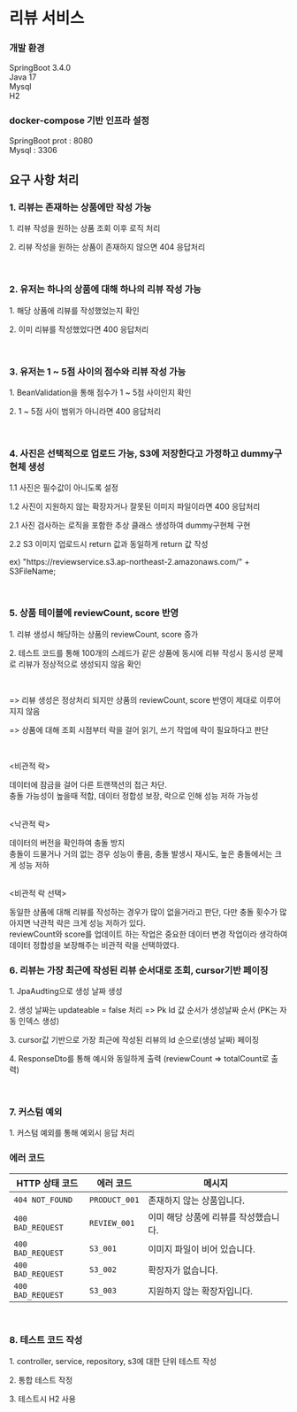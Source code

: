 # 리뷰 서비스 
### 개발 환경 
SpringBoot 3.4.0 <br> 
Java 17 <br>
Mysql <br>
H2

### docker-compose 기반 인프라 설정
SpringBoot prot : 8080 <Br>
Mysql : 3306 

## 요구 사항 처리
### 1. 리뷰는 존재하는 상품에만 작성 가능
<p> 1. 리뷰 작성을 원하는 상품 조회 이후 로직 처리 </p>
<p> 2. 리뷰 작성을 원하는 상품이 존재하지 않으면 404 응답처리 </p>
<br>

### 2. 유저는 하나의 상품에 대해 하나의 리뷰 작성 가능
<p> 1. 해당 상품에 리뷰를 작성했었는지 확인 </p>
<p> 2. 이미 리뷰를 작성했었다면 400 응답처리 </p>
<br>

### 3. 유저는 1 ~ 5점 사이의 점수와 리뷰 작성 가능
<p> 1. BeanValidation을 통해 점수가 1 ~ 5점 사이인지 확인 </p>
<p> 2. 1 ~ 5점 사이 범위가 아니라면 400 응답처리 </p>
<br>

### 4. 사진은 선택적으로 업로드 가능, S3에 저장한다고 가정하고 dummy구현체 생성
<p> 1.1 사진은 필수값이 아니도록 설정 </p>
<p> 1.2 사진이 지원하지 않는 확장자거나 잘못된 이미지 파일이라면 400 응답처리 </p>
<p> 2.1 사진 검사하는 로직을 포함한 추상 클래스 생성하여 dummy구현체 구현 </p>
<p> 2.2 S3 이미지 업로드시 return 값과 동일하게 return 값 작성 </p>
<p> ex) "https://reviewservice.s3.ap-northeast-2.amazonaws.com/" + S3FileName; </p>
<br>

### 5. 상품 테이블에 reviewCount, score 반영
<p> 1. 리뷰 생성시 해당하는 상품의 reviewCount, score 증가 </p>
<p> 2. 테스트 코드를 통해 100개의 스레드가 같은 상품에 동시에 리뷰 작성시 동시성 문제로 리뷰가 정상적으로 생성되지 않음 확인 </p>
<br> 
<p> => 리뷰 생성은 정상처리 되지만 상품의 reviewCount, score 반영이 제대로 이루어지지 않음 </p>
<p> => 상품에 대해 조회 시점부터 락을 걸어 읽기, 쓰기 작업에 락이 필요하다고 판단 </p>
<br>

<p>  <비관적 락> </p>
    데이터에 잠금을 걸어 다른 트랜잭션의 접근 차단. <br>
    충돌 가능성이 높을때 적합, 데이터 정합성 보장, 락으로 인해 성능 저하 가능성
    <br> <br>


<p>  <낙관적 락> </p>
    데이터의 버전을 확인하여 충돌 방지 <br>
충돌이 드물거나 거의 없는 경우 성능이 좋음, 충돌 발생시 재시도, 높은 충돌에서는 크게 성능 저하    <br>
    <br>


<p>  <비관적 락 선택>  </p>
   동일한 상품에 대해 리뷰를 작성하는 경우가 많이 없을거라고 판단, 다만 충돌 횟수가 많아지면 낙관적 락은 크게 성능 저하가 있다. <br>
    reviewCount와 score를 업데이트 하는 작업은 중요한 데이터 변경 작업이라 생각하여 데이터 정합성을 보장해주는 비관적 락을 선택하였다.
    <br>

### 6. 리뷰는 가장 최근에 작성된 리뷰 순서대로 조회, cursor기반 페이징
<p> 1. JpaAudting으로 생성 날짜 생성 </p>
<p> 2. 생성 날짜는 updateable = false 처리 => Pk Id 값 순서가 생성날짜 순서 (PK는 자동 인덱스 생성) </p>
<p> 3. cursor값 기반으로 가장 최근에 작성된 리뷰의 Id 순으로(생성 날짜) 페이징 </p>
<p> 4. ResponseDto를 통해 예시와 동일하게 출력 (reviewCount => totalCount로 출력) </p>
<br>

### 7. 커스텀 예외
<p> 1. 커스텀 예외를 통해 예외시 응답 처리 </p>

### 에러 코드
| **HTTP 상태 코드** | **에러 코드**    | **메시지**                          |
|--------------------|------------------|-----------------------------------|
| `404 NOT_FOUND`    | `PRODUCT_001`   | 존재하지 않는 상품입니다.         |
| `400 BAD_REQUEST`  | `REVIEW_001`    | 이미 해당 상품에 리뷰를 작성했습니다. |
| `400 BAD_REQUEST`  | `S3_001`        | 이미지 파일이 비어 있습니다.       |
| `400 BAD_REQUEST`  | `S3_002`        | 확장자가 없습니다.                |
| `400 BAD_REQUEST`  | `S3_003`        | 지원하지 않는 확장자입니다.        |

<br>
    
### 8. 테스트 코드 작성
<p> 1. controller, service, repository, s3에 대한 단위 테스트 작성 </p>
<p> 2. 통합 테스트 작정 </p>
<p> 3. 테스트시 H2 사용</p>
